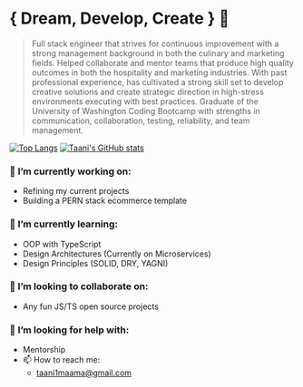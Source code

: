 # { Dream, Develop, Create } 👋

> Full stack engineer that strives for continuous improvement with a strong management background in both the culinary and marketing fields. Helped collaborate and mentor teams  that produce high quality outcomes in both the hospitality and marketing industries. With past professional experience, has cultivated a strong skill set to develop creative   solutions and create strategic direction in high-stress environments executing with best practices. Graduate of the University of Washington Coding Bootcamp with strengths in   communication, collaboration, testing, reliability, and team management.


<!-- [Portfolio](https://www.taani.dev/){: .btn .btn-purple }
[LinkedIn](https://www.linkedin.com/in/taani-maama/){: .btn .btn-blue} -->

[![Top Langs](https://github-readme-stats.vercel.app/api/top-langs/?username=taanibravo&theme=tokyonight)](https://github.com/anuraghazra/github-readme-stats)
[![Taani's GitHub stats](https://github-readme-stats.vercel.app/api?username=taanibravo&theme=tokyonight)](https://github.com/anuraghazra/github-readme-stats)


### 🔭 I’m currently working on:
  - Refining my current projects
  - Building a PERN stack ecommerce template
### 🌱 I’m currently learning: 
  - OOP with TypeScript
  - Design Architectures (Currently on Microservices)
  - Design Principles (SOLID, DRY, YAGNI)
### 👯 I’m looking to collaborate on:
  - Any fun JS/TS open source projects
### 🤔 I’m looking for help with:
 - Mentorship
- 📫 How to reach me:
  - taani1maama@gmail.com
